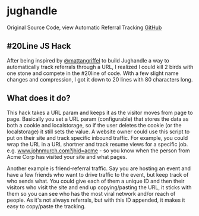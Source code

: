 # jughandle
Original Source Code, view Automatic Referral Tracking
[GitHub](https://github.com/johnmurch/jughandle)

## #20Line JS Hack

After being inspired by [@mattangriffel](https://medium.com/@mattangriffel/out-of-startup-ideas-here-have-a-few-49acac7c3405) to build Jughandle a way to automatically track referrals through a  URL, I realized I could kill 2 birds with one stone and compete in the #20line of code. With a few slight name changes and compression, I got it down to 20 lines with 80 characters long. 

## What does it do? 
This hack takes a URL param and keeps it as the visitor moves from page to page. Basically you set a URL param (configurable) that stores the data as both a cookie and localstorage, so if the user deletes the cookie (or the localstorage) it still sets the value. A website owner could use this script to put on their site and track specific inbound traffic. For example, you could wrap the URL in a URL shortner and track resume views for a specific job.  e.g. www.johnmurch.com?jhid=acme - so you know when the person from Acme Corp has visited your site and what pages. 

Another example is friend-referral traffic. Say you are hosting an event and have a few friends who want to drive traffic to the event, but keep track of who sends what. You could give each of them a unique ID and then their visitors who visit the site and end up copying/pasting the URL, it sticks with them so you can see who has the most viral network and/or reach of people. As it's not always referrals, but with this ID appended, it makes it easy to copy/paste the tracking. 

